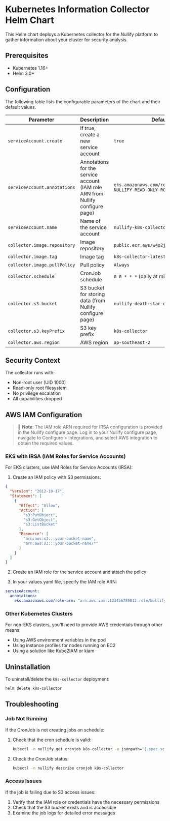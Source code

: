 # Kubernetes Information Collector Helm Chart

This Helm chart deploys a Kubernetes collector for the Nullify platform to gather information about your cluster for security analysis.

## Prerequisites

- Kubernetes 1.16+
- Helm 3.0+
## Configuration

The following table lists the configurable parameters of the chart and their default values.

| Parameter | Description | Default |
|-----------|-------------|---------|
| `serviceAccount.create` | If true, create a new service account | `true` |
| `serviceAccount.annotations` | Annotations for the service account (IAM role ARN from Nullify configure page) | `eks.amazonaws.com/role-arn: YOUR-NULLIFY-READ-ONLY-ROLE-ARN` |
| `serviceAccount.name` | Name of the service account | `nullify-k8s-collector-sa` |
| `collector.image.repository` | Image repository | `public.ecr.aws/w4o2j2x4/integrations` |
| `collector.image.tag` | Image tag | `k8s-collector-latest` |
| `collector.image.pullPolicy` | Pull policy | `Always` |
| `collector.schedule` | CronJob schedule | `0 0 * * *` (daily at midnight) |
| `collector.s3.bucket` | S3 bucket for storing data (from Nullify configure page) | `nullify-death-star-dast-k8s` |
| `collector.s3.keyPrefix` | S3 key prefix | `k8s-collector` |
| `collector.aws.region` | AWS region | `ap-southeast-2` |

## Security Context

The collector runs with:
- Non-root user (UID 1000)
- Read-only root filesystem
- No privilege escalation
- All capabilities dropped

## AWS IAM Configuration

> 📖 **Note**: The IAM role ARN required for IRSA configuration is provided in the Nullify configure page. Log in to your Nullify configure page, navigate to Configure > Integrations, and select AWS integration to obtain the required values.

### EKS with IRSA (IAM Roles for Service Accounts)

For EKS clusters, use IAM Roles for Service Accounts (IRSA):

1. Create an IAM policy with S3 permissions:

```json
{
  "Version": "2012-10-17",
  "Statement": [
    {
      "Effect": "Allow",
      "Action": [
        "s3:PutObject",
        "s3:GetObject",
        "s3:ListBucket"
      ],
      "Resource": [
        "arn:aws:s3:::your-bucket-name",
        "arn:aws:s3:::your-bucket-name/*"
      ]
    }
  ]
}
```

2. Create an IAM role for the service account and attach the policy

3. In your values.yaml file, specify the IAM role ARN:

```yaml
serviceAccount:
  annotations:
    eks.amazonaws.com/role-arn: "arn:aws:iam::123456789012:role/NullifyCollectorRole"
```

### Other Kubernetes Clusters

For non-EKS clusters, you'll need to provide AWS credentials through other means:

- Using AWS environment variables in the pod
- Using instance profiles for nodes running on EC2
- Using a solution like Kube2IAM or kiam

## Uninstallation

To uninstall/delete the `k8s-collector` deployment:

```bash
helm delete k8s-collector
```

## Troubleshooting

### Job Not Running

If the CronJob is not creating jobs on schedule:

1. Check that the cron schedule is valid:
   ```bash
   kubectl -n nullify get cronjob k8s-collector -o jsonpath='{.spec.schedule}'
   ```

2. Check the CronJob status:
   ```bash
   kubectl -n nullify describe cronjob k8s-collector
   ```

### Access Issues

If the job is failing due to S3 access issues:

1. Verify that the IAM role or credentials have the necessary permissions
2. Check that the S3 bucket exists and is accessible
3. Examine the job logs for detailed error messages 
